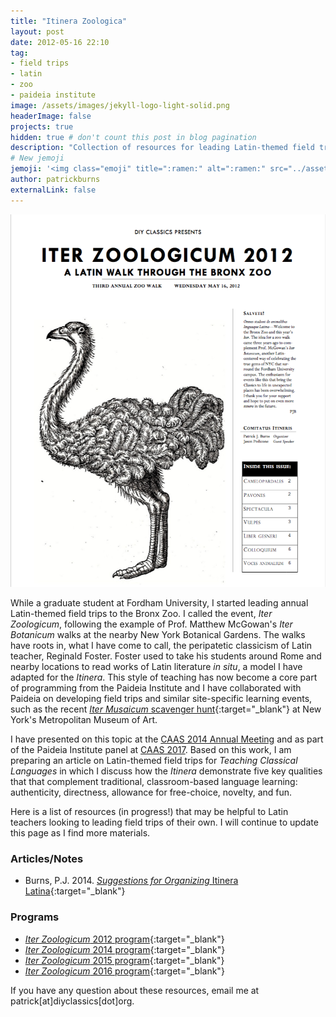 ```yaml
---
title: "Itinera Zoologica"
layout: post
date: 2012-05-16 22:10
tag:
- field trips
- latin
- zoo
- paideia institute
image: /assets/images/jekyll-logo-light-solid.png
headerImage: false
projects: true
hidden: true # don't count this post in blog pagination
description: "Collection of resources for leading Latin-themed field trips, spec. to the zoo. "
# New jemoji
jemoji: '<img class="emoji" title=":ramen:" alt=":ramen:" src="../assets/images/paper-icon.png" height="20" width="20" align="absmiddle">'
author: patrickburns
externalLink: false
---
```

![Screenshot](../assets/images/iz.png)  
  
While a graduate student at Fordham University, I started leading annual Latin-themed field trips to the Bronx Zoo. I called the event, *Iter Zoologicum*, following the example of Prof. Matthew McGowan's *Iter Botanicum* walks at the nearby New York Botanical Gardens. The walks have roots in, what I have come to call, the peripatetic classicism of Latin teacher, Reginald Foster. Foster used to take his students around Rome and nearby locations to read works of Latin literature *in situ*, a model I have adapted for the *Itinera*. This style of teaching has now become a core part of programming from the Paideia Institute and I have collaborated with Paideia on developing field trips and similar site-specific learning events, such as the recent [*Iter Musaicum* scavenger hunt](https://www.paideiainstitute.org/events/iter-musaicum){:target="_blank"} at New York's Metropolitan Museum of Art.

I have presented on this topic at the [CAAS 2014 Annual Meeting](../carpe-iter) and as part of the Paideia Institute panel at [CAAS 2017](../latin-in-unexpected-places). Based on this work, I am preparing an article on Latin-themed field trips for *Teaching Classical Languages* in which I discuss how the *Itinera* demonstrate five key qualities that that complement traditional, classroom-based language learning: authenticity, directness, allowance for free-choice, novelty, and fun.

Here is a list of resources (in progress!) that may be helpful to Latin teachers looking to leading field trips of their own. I will continue to update this page as I find more materials.

### Articles/Notes

- Burns, P.J. 2014. [*Suggestions for Organizing* Itinera Latina](https://www.dropbox.com/s/dph5xpo5az05vrs/suggestions-for-organizing-iz.pdf?dl=0){:target="_blank"}

### Programs

- [*Iter Zoologicum* 2012 program](https://www.dropbox.com/s/yt8c0nzu9z0yrqz/IZ-2012-Program.pdf?dl=0){:target="_blank"}
- [*Iter Zoologicum* 2014 program](https://www.dropbox.com/s/xqk6ecql9r77vmm/IZ-2014-Program.pdf?dl=0){:target="_blank"}
- [*Iter Zoologicum* 2015 program](https://www.dropbox.com/s/67zm91htk0631yx/IZ-2015-Program.pdf?dl=0){:target="_blank"}
- [*Iter Zoologicum* 2016 program](https://www.dropbox.com/s/5ixdlo9xvprkd8j/IZ-2016-Program.pdf?dl=0){:target="_blank"}

If you have any question about these resources, email me at patrick[at]diyclassics[dot]org.